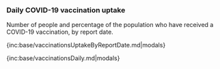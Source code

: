 ### Daily COVID-19 vaccination uptake

Number of people and percentage of the population who have received a COVID-19 vaccination, by report date.

{inc:base/vaccinationsUptakeByReportDate.md|modals}

{inc:base/vaccinationsDaily.md|modals}

